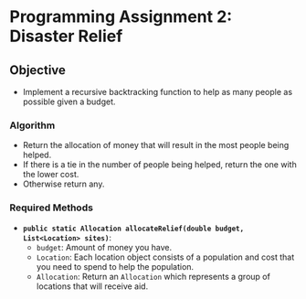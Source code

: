 # Programming Assignment 2: Disaster Relief

## Objective

- Implement a recursive backtracking function to help as many people as possible given a budget.

### Algorithm

- Return the allocation of money that will result in the most people being helped.
- If there is a tie in the number of people being helped, return the one with the lower cost.
- Otherwise return any.

### Required Methods

- **`public static Allocation allocateRelief(double budget, List<Location> sites)`**:
  - `budget`: Amount of money you have.
  - `Location`: Each location object consists of a population and cost that you need to spend to help the population.
  - `Allocation`: Return an `Allocation` which represents a group of locations that will receive aid.
